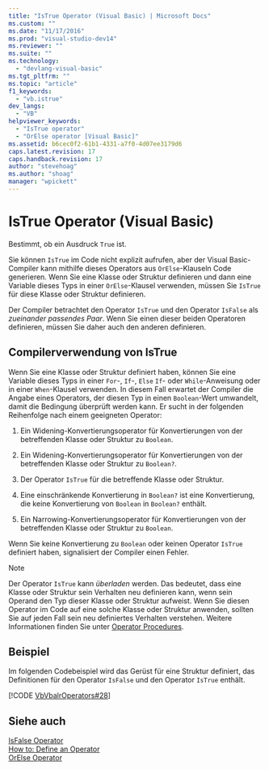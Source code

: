 ```yaml
---
title: "IsTrue Operator (Visual Basic) | Microsoft Docs"
ms.custom: ""
ms.date: "11/17/2016"
ms.prod: "visual-studio-dev14"
ms.reviewer: ""
ms.suite: ""
ms.technology: 
  - "devlang-visual-basic"
ms.tgt_pltfrm: ""
ms.topic: "article"
f1_keywords: 
  - "vb.istrue"
dev_langs: 
  - "VB"
helpviewer_keywords: 
  - "IsTrue operator"
  - "OrElse operator [Visual Basic]"
ms.assetid: b6cec0f2-61b1-4331-a7f0-4d07ee3179d6
caps.latest.revision: 17
caps.handback.revision: 17
author: "stevehoag"
ms.author: "shoag"
manager: "wpickett"
---
```

# IsTrue Operator (Visual Basic)
Bestimmt, ob ein Ausdruck `True` ist.  
  
 Sie können `IsTrue` im Code nicht explizit aufrufen, aber der Visual Basic\-Compiler kann mithilfe dieses Operators aus `OrElse`\-Klauseln Code generieren.  Wenn Sie eine Klasse oder Struktur definieren und dann eine Variable dieses Typs in einer `OrElse`\-Klausel verwenden, müssen Sie `IsTrue` für diese Klasse oder Struktur definieren.  
  
 Der Compiler betrachtet den Operator `IsTrue` und den Operator `IsFalse` als *zueinander passendes Paar*.  Wenn Sie einen dieser beiden Operatoren definieren, müssen Sie daher auch den anderen definieren.  
  
## Compilerverwendung von IsTrue  
 Wenn Sie eine Klasse oder Struktur definiert haben, können Sie eine Variable dieses Typs in einer `For`\-, `If`\-, `Else` `If`\- oder `While`\-Anweisung oder in einer `When`\-Klausel verwenden.  In diesem Fall erwartet der Compiler die Angabe eines Operators, der diesen Typ in einen `Boolean`\-Wert umwandelt, damit die Bedingung überprüft werden kann.  Er sucht in der folgenden Reihenfolge nach einem geeigneten Operator:  
  
1.  Ein Widening\-Konvertierungsoperator für Konvertierungen von der betreffenden Klasse oder Struktur zu `Boolean`.  
  
2.  Ein Widening\-Konvertierungsoperator für Konvertierungen von der betreffenden Klasse oder Struktur zu `Boolean?`.  
  
3.  Der Operator `IsTrue` für die betreffende Klasse oder Struktur.  
  
4.  Eine einschränkende Konvertierung in `Boolean?` ist eine Konvertierung, die keine Konvertierung von `Boolean` in `Boolean?` enthält.  
  
5.  Ein Narrowing\-Konvertierungsoperator für Konvertierungen von der betreffenden Klasse oder Struktur zu `Boolean`.  
  
 Wenn Sie keine Konvertierung zu `Boolean` oder keinen Operator `IsTrue` definiert haben, signalisiert der Compiler einen Fehler.  
  
> [!NOTE]
>  Der Operator `IsTrue` kann *überladen* werden. Das bedeutet, dass eine Klasse oder Struktur sein Verhalten neu definieren kann, wenn sein Operand den Typ dieser Klasse oder Struktur aufweist.  Wenn Sie diesen Operator im Code auf eine solche Klasse oder Struktur anwenden, sollten Sie auf jeden Fall sein neu definiertes Verhalten verstehen.  Weitere Informationen finden Sie unter [Operator Procedures](../../../visual-basic/programming-guide/language-features/procedures/operator-procedures.md).  
  
## Beispiel  
 Im folgenden Codebeispiel wird das Gerüst für eine Struktur definiert, das Definitionen für den Operator `IsFalse` und den Operator `IsTrue` enthält.  
  
 [!CODE [VbVbalrOperators#28](../CodeSnippet/VS_Snippets_VBCSharp/VbVbalrOperators#28)]  
  
## Siehe auch  
 [IsFalse Operator](../../../visual-basic/language-reference/operators/isfalse-operator.md)   
 [How to: Define an Operator](../../../visual-basic/programming-guide/language-features/procedures/how-to-define-an-operator.md)   
 [OrElse Operator](../../../visual-basic/language-reference/operators/orelse-operator.md)